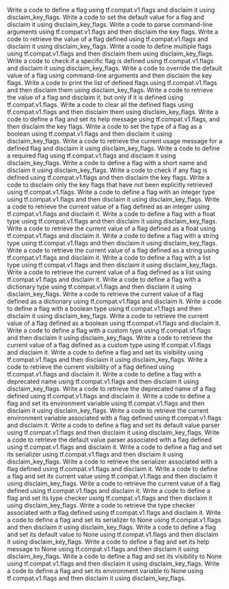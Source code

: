 Write a code to define a flag using tf.compat.v1.flags and disclaim it using disclaim_key_flags.
Write a code to set the default value for a flag and disclaim it using disclaim_key_flags.
Write a code to parse command-line arguments using tf.compat.v1.flags and then disclaim the key flags.
Write a code to retrieve the value of a flag defined using tf.compat.v1.flags and disclaim it using disclaim_key_flags.
Write a code to define multiple flags using tf.compat.v1.flags and then disclaim them using disclaim_key_flags.
Write a code to check if a specific flag is defined using tf.compat.v1.flags and disclaim it using disclaim_key_flags.
Write a code to override the default value of a flag using command-line arguments and then disclaim the key flags.
Write a code to print the list of defined flags using tf.compat.v1.flags and then disclaim them using disclaim_key_flags.
Write a code to retrieve the value of a flag and disclaim it, but only if it is defined using tf.compat.v1.flags.
Write a code to clear all the defined flags using tf.compat.v1.flags and then disclaim them using disclaim_key_flags.
Write a code to define a flag and set its help message using tf.compat.v1.flags, and then disclaim the key flags.
Write a code to set the type of a flag as a boolean using tf.compat.v1.flags and then disclaim it using disclaim_key_flags.
Write a code to retrieve the current usage message for a defined flag and disclaim it using disclaim_key_flags.
Write a code to define a required flag using tf.compat.v1.flags and disclaim it using disclaim_key_flags.
Write a code to define a flag with a short name and disclaim it using disclaim_key_flags.
Write a code to check if any flag is defined using tf.compat.v1.flags and then disclaim the key flags.
Write a code to disclaim only the key flags that have not been explicitly retrieved using tf.compat.v1.flags.
Write a code to define a flag with an integer type using tf.compat.v1.flags and then disclaim it using disclaim_key_flags.
Write a code to retrieve the current value of a flag defined as an integer using tf.compat.v1.flags and disclaim it.
Write a code to define a flag with a float type using tf.compat.v1.flags and then disclaim it using disclaim_key_flags.
Write a code to retrieve the current value of a flag defined as a float using tf.compat.v1.flags and disclaim it.
Write a code to define a flag with a string type using tf.compat.v1.flags and then disclaim it using disclaim_key_flags.
Write a code to retrieve the current value of a flag defined as a string using tf.compat.v1.flags and disclaim it.
Write a code to define a flag with a list type using tf.compat.v1.flags and then disclaim it using disclaim_key_flags.
Write a code to retrieve the current value of a flag defined as a list using tf.compat.v1.flags and disclaim it.
Write a code to define a flag with a dictionary type using tf.compat.v1.flags and then disclaim it using disclaim_key_flags.
Write a code to retrieve the current value of a flag defined as a dictionary using tf.compat.v1.flags and disclaim it.
Write a code to define a flag with a boolean type using tf.compat.v1.flags and then disclaim it using disclaim_key_flags.
Write a code to retrieve the current value of a flag defined as a boolean using tf.compat.v1.flags and disclaim it.
Write a code to define a flag with a custom type using tf.compat.v1.flags and then disclaim it using disclaim_key_flags.
Write a code to retrieve the current value of a flag defined as a custom type using tf.compat.v1.flags and disclaim it.
Write a code to define a flag and set its visibility using tf.compat.v1.flags and then disclaim it using disclaim_key_flags.
Write a code to retrieve the current visibility of a flag defined using tf.compat.v1.flags and disclaim it.
Write a code to define a flag with a deprecated name using tf.compat.v1.flags and then disclaim it using disclaim_key_flags.
Write a code to retrieve the deprecated name of a flag defined using tf.compat.v1.flags and disclaim it.
Write a code to define a flag and set its environment variable using tf.compat.v1.flags and then disclaim it using disclaim_key_flags.
Write a code to retrieve the current environment variable associated with a flag defined using tf.compat.v1.flags and disclaim it.
Write a code to define a flag and set its default value parser using tf.compat.v1.flags and then disclaim it using disclaim_key_flags.
Write a code to retrieve the default value parser associated with a flag defined using tf.compat.v1.flags and disclaim it.
Write a code to define a flag and set its serializer using tf.compat.v1.flags and then disclaim it using disclaim_key_flags.
Write a code to retrieve the serializer associated with a flag defined using tf.compat.v1.flags and disclaim it.
Write a code to define a flag and set its current value using tf.compat.v1.flags and then disclaim it using disclaim_key_flags.
Write a code to retrieve the current value of a flag defined using tf.compat.v1.flags and disclaim it.
Write a code to define a flag and set its type checker using tf.compat.v1.flags and then disclaim it using disclaim_key_flags.
Write a code to retrieve the type checker associated with a flag defined using tf.compat.v1.flags and disclaim it.
Write a code to define a flag and set its serializer to None using tf.compat.v1.flags and then disclaim it using disclaim_key_flags.
Write a code to define a flag and set its default value to None using tf.compat.v1.flags and then disclaim it using disclaim_key_flags.
Write a code to define a flag and set its help message to None using tf.compat.v1.flags and then disclaim it using disclaim_key_flags.
Write a code to define a flag and set its visibility to None using tf.compat.v1.flags and then disclaim it using disclaim_key_flags.
Write a code to define a flag and set its environment variable to None using tf.compat.v1.flags and then disclaim it using disclaim_key_flags.